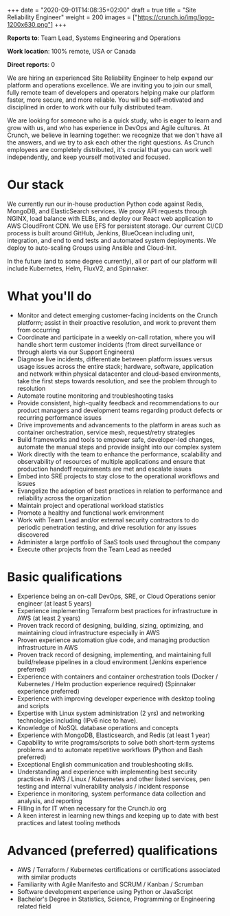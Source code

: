 +++
date = "2020-09-01T14:08:35+02:00"
draft = true
title = "Site Reliability Engineer"
weight = 200
images = ["https://crunch.io/img/logo-1200x630.png"]
+++

**Reports to**: Team Lead, Systems Engineering and Operations

**Work location**: 100% remote, USA or Canada

**Direct reports**: 0

We are hiring an experienced Site Reliability Engineer to help expand our platform and operations excellence. We are inviting you to join our small, fully remote team of developers and operators helping make our platform faster, more secure, and more reliable. You will be self-motivated and disciplined in order to work with our fully distributed team.

We are looking for someone who is a quick study, who is eager to learn and grow with us, and who has experience in DevOps and Agile cultures. At Crunch, we believe in learning together: we recognize that we don't have all the answers, and we try to ask each other the right questions. As Crunch employees are completely distributed, it's crucial that you can work well independently, and keep yourself motivated and focused.

# Our stack

We currently run our in-house production Python code against Redis, MongoDB, and ElasticSearch services. We proxy API requests through NGINX, load balance with ELBs, and deploy our React web application to AWS CloudFront CDN. We use EFS for persistent storage. Our current CI/CD process is built around GitHub, Jenkins, BlueOcean including unit, integration, and end to end tests and automated system deployments. We deploy to auto-scaling Groups using Ansible and Cloud-Init.

In the future (and to some degree currently), all or part of our platform will include Kubernetes, Helm, FluxV2, and Spinnaker.

# What you'll do
- Monitor and detect emerging customer-facing incidents on the Crunch platform; assist in their proactive resolution, and work to prevent them from occurring
- Coordinate and participate in a weekly on-call rotation, where you will handle short term customer incidents (from direct surveillance or through alerts via our Support Engineers)
- Diagnose live incidents, differentiate between platform issues versus usage issues across the entire stack; hardware, software, application and network within physical datacenter and cloud-based environments, take the first steps towards resolution, and see the problem through to resolution
- Automate routine monitoring and troubleshooting tasks
- Provide consistent, high-quality feedback and recommendations to our product managers and development teams regarding product defects or recurring performance issues
- Drive improvements and advancements to the platform in areas such as container orchestration, service mesh, request/retry strategies
- Build frameworks and tools to empower safe, developer-led changes, automate the manual steps and provide insight into our complex system
- Work directly with the team to enhance the performance, scalability and observability of resources of multiple applications and ensure that production handoff requirements are met and escalate issues
- Embed into SRE projects to stay close to the operational workflows and issues
- Evangelize the adoption of best practices in relation to performance and reliability across the organization
- Maintain project and operational workload statistics
- Promote a healthy and functional work environment
- Work with Team Lead and/or external security contractors to do periodic penetration testing, and drive resolution for any issues discovered
- Administer a large portfolio of SaaS tools used throughout the company
- Execute other projects from the Team Lead as needed
# Basic qualifications
- Experience being an on-call DevOps, SRE, or Cloud Operations senior engineer (at least 5 years)
- Experience implementing Terraform best practices for infrastructure in AWS (at least 2 years)
- Proven track record of designing, building, sizing, optimizing, and maintaining cloud infrastructure especially in AWS
- Proven experience automation glue code, and managing production infrastructure in AWS
- Proven track record of designing, implementing, and maintaining full build/release pipelines in a cloud environment (Jenkins experience preferred)
- Experience with containers and container orchestration tools (Docker / Kubernetes / Helm production experience required) (Spinnaker experience preferred)
- Experience with improving developer experience with desktop tooling and scripts
- Expertise with Linux system administration (2 yrs) and networking technologies including (IPv6 nice to have).
- Knowledge of NoSQL database operations and concepts
- Experience with MongoDB, Elasticsearch, and Redis (at least 1 year)
- Capability to write programs/scripts to solve both short-term systems problems and to automate repetitive workflows (Python and Bash preferred)
- Exceptional English communication and troubleshooting skills.
- Understanding and experience with implementing best security practices in AWS / Linux / Kubernetes and other listed services, pen testing and internal vulnerability analysis / incident response
- Experience in monitoring, system performance data collection and analysis, and reporting
- Filling in for IT when necessary for the Crunch.io org
- A keen interest in learning new things and keeping up to date with best practices and latest tooling methods
# Advanced (preferred) qualifications
- AWS / Terraform / Kubernetes certifications or certifications associated with similar products
- Familiarity with Agile Manifesto and SCRUM / Kanban / Scrumban
- Software development experience using Python or JavaScript
- Bachelor's Degree in Statistics, Science, Programming or Engineering related field